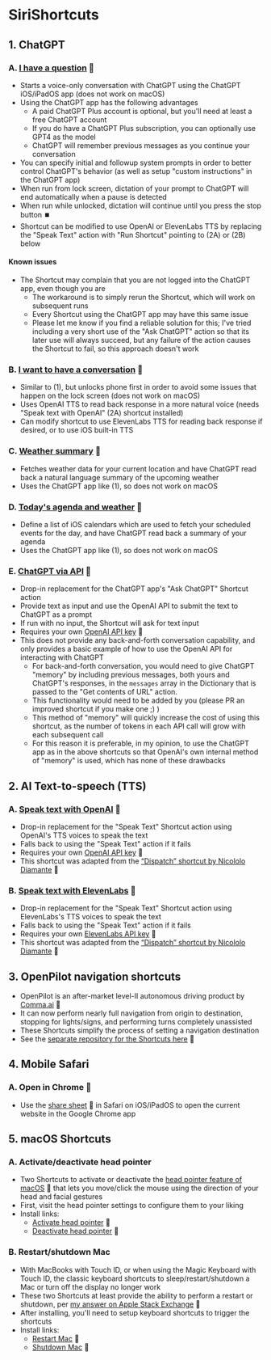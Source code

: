 # SiriShortcuts

## 1. ChatGPT

### A. [I have a question](https://www.icloud.com/shortcuts/e01b052c382d44e09631dd5ba4a22e2d) 🔗

* Starts a voice-only conversation with ChatGPT using the ChatGPT iOS/iPadOS app (does not work on macOS)
* Using the ChatGPT app has the following advantages
  * A paid ChatGPT Plus account is optional, but you'll need at least a free ChatGPT account
  * If you do have a ChatGPT Plus subscription, you can optionally use GPT4 as the model
  * ChatGPT will remember previous messages as you continue your conversation
* You can specify initial and followup system prompts in order to better control ChatGPT's behavior (as well as setup "custom instructions" in the ChatGPT app)
* When run from lock screen, dictation of your prompt to ChatGPT will end automatically when a pause is detected
* When run while unlocked, dictation will continue until you press the stop button ⏹️
* Shortcut can be modified to use OpenAI or ElevenLabs TTS by replacing the "Speak Text" action with "Run Shortcut" pointing to (2A) or (2B) below

#### Known issues

* The Shortcut may complain that you are not logged into the ChatGPT app, even though you are
  * The workaround is to simply rerun the Shortcut, which will work on subsequent runs
  * Every Shortcut using the ChatGPT app may have this same issue
  * Please let me know if you find a reliable solution for this; I've tried including a very short use of the "Ask ChatGPT" action so that its later use will always succeed, but any failure of the action causes the Shortcut to fail, so this approach doesn't work

### B. [I want to have a conversation](https://www.icloud.com/shortcuts/bd154f690837417cb81ede56f71448dc) 🔗

* Similar to (1), but unlocks phone first in order to avoid some issues that happen on the lock screen (does not work on macOS)
* Uses OpenAI TTS to read back response in a more natural voice (needs "Speak text with OpenAI" (2A) shortcut installed)
* Can modify shortcut to use ElevenLabs TTS for reading back response if desired, or to use iOS built-in TTS

### C. [Weather summary](https://www.icloud.com/shortcuts/d55f0b6034174a25bdedd0201bcf3638) 🔗

* Fetches weather data for your current location and have ChatGPT read back a natural language summary of the upcoming weather
* Uses the ChatGPT app like (1), so does not work on macOS

### D. [Today's agenda and weather](https://www.icloud.com/shortcuts/d7f5af6e14994f61931ea944c32c0dc0) 🔗

* Define a list of iOS calendars which are used to fetch your scheduled events for the day, and have ChatGPT read back a summary of your agenda
* Uses the ChatGPT app like (1), so does not work on macOS

### E. [ChatGPT via API](https://www.icloud.com/shortcuts/8110df928bfd4c438b2958b957502964) 🔗

* Drop-in replacement for the ChatGPT app's "Ask ChatGPT" Shortcut action
* Provide text as input and use the OpenAI API to submit the text to ChatGPT as a prompt
* If run with no input, the Shortcut will ask for text input
* Requires your own [OpenAI API key](https://help.openai.com/en/articles/4936850-where-do-i-find-my-api-key) 🔗
* This does not provide any back-and-forth conversation capability, and only provides a basic example of how to use the OpenAI API for interacting with ChatGPT
  * For back-and-forth conversation, you would need to give ChatGPT "memory" by including previous messages, both yours and ChatGPT's responses, in the `messages` array in the Dictionary that is passed to the "Get contents of URL" action.
  * This functionality would need to be added by you (please PR an improved shortcut if you make one ;) )
  * This method of "memory" will quickly increase the cost of using this shortcut, as the number of tokens in each API call will grow with each subsequent call
  * For this reason it is preferable, in my opinion, to use the ChatGPT app as in the above shortcuts so that OpenAI's own internal method of "memory" is used, which has none of these drawbacks

## 2. AI Text-to-speech (TTS)

### A. [Speak text with OpenAI](https://www.icloud.com/shortcuts/145543df7c444a6d9117024365955cce) 🔗

* Drop-in replacement for the "Speak Text" Shortcut action using OpenAI's TTS voices to speak the text
* Falls back to using the "Speak Text" action if it fails
* Requires your own [OpenAI API key](https://help.openai.com/en/articles/4936850-where-do-i-find-my-api-key) 🔗
* This shortcut was adapted from the [“Dispatch” shortcut by Nicololo Diamante](https://github.com/nicolodiamante/dispatch) 🔗

### B. [Speak text with ElevenLabs](https://www.icloud.com/shortcuts/e7c02a6799184bbfb7e4877556b7bc73) 🔗

* Drop-in replacement for the "Speak Text" Shortcut action using ElevenLabs's TTS voices to speak the text
* Falls back to using the "Speak Text" action if it fails
* Requires your own [ElevenLabs API key](https://elevenlabs.io/docs/api-reference/authentication#) 🔗
* This shortcut was adapted from the [“Dispatch” shortcut by Nicololo Diamante](https://github.com/nicolodiamante/dispatch) 🔗

## 3. OpenPilot navigation shortcuts

* OpenPilot is an after-market level-II autonomous driving product by [Comma.ai](https://comma.ai) 🔗
* It can now perform nearly full navigation from origin to destination, stopping for lights/signs, and performing turns completely unassisted
* These Shortcuts simplify the process of setting a navigation destination
* See the [separate repository for the Shortcuts here](https://github.com/twilsonco/OpenPilotSiriShortcuts) 🔗

## 4. Mobile Safari

### A. Open in Chrome 🔗

* Use the [share sheet](https://www.idownloadblog.com/2020/04/21/customize-share-sheet-iphone-ipad/) 🔗 in Safari on iOS/iPadOS to open the current website in the Google Chrome app

## 5. macOS Shortcuts

### A. Activate/deactivate head pointer

* Two Shortcuts to activate or deactivate the [head pointer feature of macOS](https://support.apple.com/en-gb/guide/mac-help/mchlb2d4782b/mac#:~:text=Turn%20on%20and%20customize%20head%20pointer&text=Go%20to%20Motor%20on%20the%20right%2C%20then%20click%20Pointer%20Control.&text=Turn%20on%20“Head%20pointer.”,and%20which%20camera%20to%20use.) 🔗 that lets you move/click the mouse using the direction of your head and facial gestures
* First, visit the head pointer settings to configure them to your liking
* Install links:
  * [Activate head pointer](https://www.icloud.com/shortcuts/adb89eacf53c4ecb957650e8d93df1a3) 🔗
  * [Deactivate head pointer](https://www.icloud.com/shortcuts/8ea48a269ac84d02b6cbed5989ce1d3c) 🔗

### B. Restart/shutdown Mac

* With MacBooks with Touch ID, or when using the Magic Keyboard with Touch ID, the classic keyboard shortcuts to sleep/restart/shutdown a Mac or turn off the display no longer work
* These two Shortcuts at least provide the ability to perform a restart or shutdown, per [my answer on Apple Stack Exchange](https://apple.stackexchange.com/a/464996/85762) 🔗
* After installing, you'll need to setup keyboard shortcuts to trigger the shortcuts
* Install links:
  * [Restart Mac](https://www.icloud.com/shortcuts/92d8a4d8a11c4f21869e8a37180e8132) 🔗
  * [Shutdown Mac](https://www.icloud.com/shortcuts/714cbb1e3ff642be86a356315955adcc) 🔗
